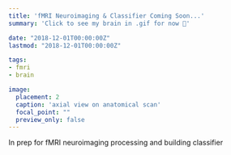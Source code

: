 ```yaml
---
title: 'fMRI Neuroimaging & Classifier Coming Soon...'
summary: 'Click to see my brain in .gif for now 🧠'

date: "2018-12-01T00:00:00Z"
lastmod: "2018-12-01T00:00:00Z"

tags:
- fmri
- brain

image:
  placement: 2
  caption: 'axial view on anatomical scan'
  focal_point: ""
  preview_only: false
---
```

In prep for fMRI neuroimaging processing and building classifier
